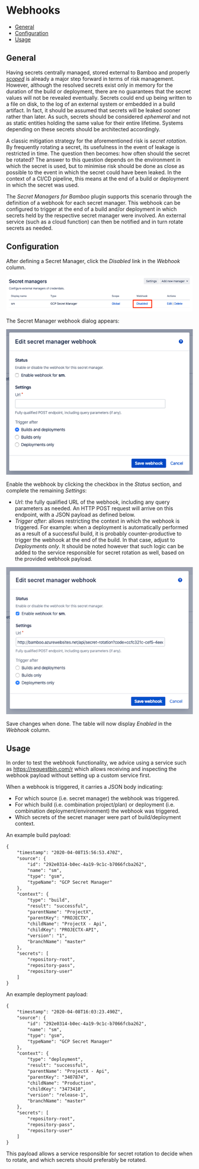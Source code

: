 # Webhooks

- [General](/topics/webhooks?id=general)
- [Configuration](/topics/webhooks?id=configuration)
- [Usage](/topics/webhooks?id=usage)

## General

Having secrets centrally managed, stored external to Bamboo and properly [*scoped*](/topics/scoping.md) is already a major step forward in terms of risk management.
However, although the resolved secrets exist only in memory for the duration of the build or deployment, there are no guarantees that the secret values will not be revealed eventually.
Secrets could end up being written to a file on disk, to the log of an external system or embedded in a build artifact.
In fact, it should be assumed that secrets will be leaked sooner rather than later. 
As such, secrets should be considered *ephemeral* and not as static entities holding the same value for their entire lifetime. Systems depending on these secrets should be architected accordingly.

A classic mitigation strategy for the aforementioned risk is *secret rotation*. By frequently rotating a secret, its usefulness in the event of leakage is restricted in time.
The question then becomes: how often should the secret be rotated? The answer to this question depends on the environment in which the secret is used, but to minimise risk should be done as close as possible to the event in which the secret could have been leaked.
In the context of a CI/CD pipeline, this means at the end of a build or deployment in which the secret was used.

The *Secret Managers for Bamboo* plugin supports this scenario through the definition of a webhook for each secret manager.
This webhook can be configured to trigger at the end of a build and/or deployment in which secrets held by the respective secret manager were involved.
An external service (such as a cloud function) can then be notified and in turn rotate secrets as needed.

## Configuration

After defining a Secret Manager, click the *Disabled* link in the *Webhook* column.

<kbd>![bamboo-webhook-table-disabled](../_media/screenshots/bamboo_webhook_table_disabled.png "Bamboo Webhook Table Disabled")</kbd>

The Secret Manager webhook dialog appears:

<kbd>![bamboo-webhook-dialog-empty](../_media/screenshots/bamboo_webhook_dialog_empty.png "Bamboo Webhook Dialog Empty")</kbd>

Enable the webhook by clicking the checkbox in the *Status* section, and complete the remaining *Settings*:

- *Url*: the fully qualified URL of the webhook, including any query parameters as needed. An HTTP POST request will arrive on this endpoint, with a JSON payload as defined below.
- *Trigger after*: allows restricting the context in which the webhook is triggered. For example: when a deployment is automatically performed as a result of a successful build, it is probably counter-productive to trigger the webhook at the end of the build. In that case, adjust to *Deployments only*.
It should be noted however that such logic can be added to the service responsible for secret rotation as well, based on the provided webhook payload.

<kbd>![bamboo-webhook-dialog-completed](../_media/screenshots/bamboo_webhook_dialog_completed.png "Bamboo Webhook Dialog Completed")</kbd>

Save changes when done. The table will now display *Enabled* in the *Webhook* column.

## Usage

In order to test the webhook functionality, we advice using a service such as https://requestbin.com/r
which allows receiving and inspecting the webhook payload without setting up a custom service first.

When a webhook is triggered, it carries a JSON body indicating:

- For which source (i.e. secret manager) the webhook was triggered.
- For which build (i.e. combination project/plan) or deployment (i.e. combination deployment/environment) the webhook was triggered.
- Which secrets of the secret manager were part of build/deployment context.

An example build payload:

```
{
    "timestamp": "2020-04-08T15:56:53.470Z",
    "source": {
        "id": "292e0314-b0ec-4a19-9c1c-b7066fcba262",
        "name": "sm",
        "type": "gsm",
        "typeName": "GCP Secret Manager"
    },
    "context": {
        "type": "build",
        "result": "successful",
        "parentName": "ProjectX",
        "parentKey": "PROJECTX",
        "childName": "ProjectX - Api",
        "childKey": "PROJECTX-API",
        "version": "1",
        "branchName": "master"
    },
    "secrets": [
        "repository-root",
        "repository-pass",
        "repository-user"
    ]
}
```

An example deployment payload:

```
{
    "timestamp": "2020-04-08T16:03:23.490Z",
    "source": {
        "id": "292e0314-b0ec-4a19-9c1c-b7066fcba262",
        "name": "sm",
        "type": "gsm",
        "typeName": "GCP Secret Manager"
    },
    "context": {
        "type": "deployment",
        "result": "successful",
        "parentName": "ProjectX - Api",
        "parentKey": "3407874",
        "childName": "Production",
        "childKey": "3473410",
        "version": "release-1",
        "branchName": "master"
    },
    "secrets": [
        "repository-root",
        "repository-pass",
        "repository-user"
    ]
}
```

This payload allows a service responsible for secret rotation to decide when to rotate, and which secrets should preferably be rotated.